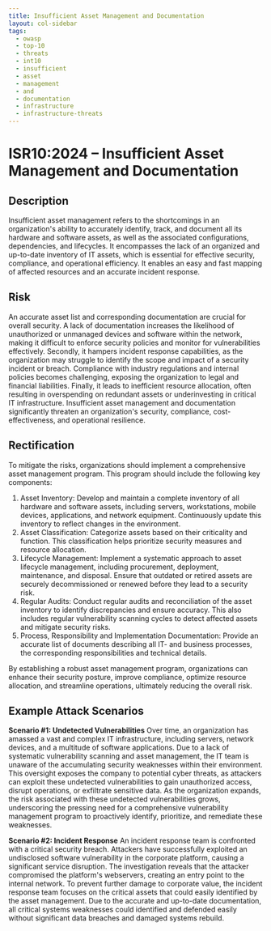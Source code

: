 ```yaml
---
title: Insufficient Asset Management and Documentation
layout: col-sidebar
tags:
  - owasp
  - top-10
  - threats
  - int10
  - insufficient
  - asset
  - management
  - and
  - documentation
  - infrastructure
  - infrastructure-threats
---
```


# ISR10:2024 – Insufficient Asset Management and Documentation

## Description

Insufficient asset management refers to the shortcomings in an organization's ability to accurately identify, track, and document all its hardware and software assets, as well as the associated configurations, dependencies, and lifecycles. It encompasses the lack of an organized and up-to-date inventory of IT assets, which is essential for effective security, compliance, and operational efficiency. It enables an easy and fast mapping of affected resources and an accurate incident response.

## Risk

An accurate asset list and corresponding documentation are crucial for overall security. A lack of documentation increases the likelihood of unauthorized or unmanaged devices and software within the network, making it difficult to enforce security policies and monitor for vulnerabilities effectively. Secondly, it hampers incident response capabilities, as the organization may struggle to identify the scope and impact of a security incident or breach. Compliance with industry regulations and internal policies becomes challenging, exposing the organization to legal and financial liabilities. Finally, it leads to inefficient resource allocation, often resulting in overspending on redundant assets or underinvesting in critical IT infrastructure. Insufficient asset management and documentation significantly threaten an organization's security, compliance, cost-effectiveness, and operational resilience.

## Rectification

To mitigate the risks, organizations should implement a comprehensive asset management program. This program should include the following key components:

1. Asset Inventory: Develop and maintain a complete inventory of all hardware and software assets, including servers, workstations, mobile devices, applications, and network equipment. Continuously update this inventory to reflect changes in the environment.
2. Asset Classification: Categorize assets based on their criticality and function. This classification helps prioritize security measures and resource allocation.
3. Lifecycle Management: Implement a systematic approach to asset lifecycle management, including procurement, deployment, maintenance, and disposal. Ensure that outdated or retired assets are securely decommissioned or renewed before they lead to a security risk.
4. Regular Audits: Conduct regular audits and reconciliation of the asset inventory to identify discrepancies and ensure accuracy. This also includes regular vulnerability scanning cycles to detect affected assets and mitigate security risks.
5. Process, Responsibility and Implementation Documentation: Provide an accurate list of documents describing all IT- and business processes, the corresponding responsibilities and technical details.

By establishing a robust asset management program, organizations can enhance their security posture, improve compliance, optimize resource allocation, and streamline operations, ultimately reducing the overall risk.

## Example Attack Scenarios

**Scenario #1: Undetected Vulnerabilities**
Over time, an organization has amassed a vast and complex IT infrastructure, including servers, network devices, and a multitude of software applications. Due to a lack of systematic vulnerability scanning and asset management, the IT team is unaware of the accumulating security weaknesses within their environment. This oversight exposes the company to potential cyber threats, as attackers can exploit these undetected vulnerabilities to gain unauthorized access, disrupt operations, or exfiltrate sensitive data. As the organization expands, the risk associated with these undetected vulnerabilities grows, underscoring the pressing need for a comprehensive vulnerability management program to proactively identify, prioritize, and remediate these weaknesses.

**Scenario #2: Incident Response**
An incident response team is confronted with a critical security breach. Attackers have successfully exploited an undisclosed software vulnerability in the corporate platform, causing a significant service disruption. The investigation reveals that the attacker compromised the platform's webservers, creating an entry point to the internal network. To prevent further damage to corporate value, the incident response team focuses on the critical assets that could easily identified by the asset management. Due to the accurate and up-to-date documentation, all critical systems weaknesses could identified and defended easily without significant data breaches and damaged systems rebuild.
